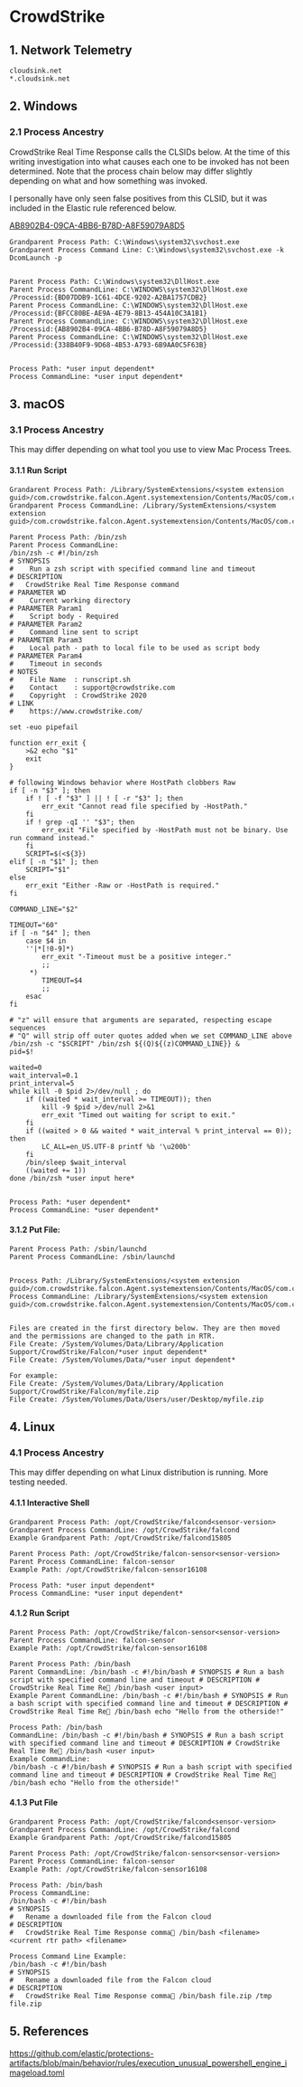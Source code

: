 # CrowdStrike

## 1. Network Telemetry
```
cloudsink.net
*.cloudsink.net
```

## 2. Windows
### 2.1 Process Ancestry
CrowdStrike Real Time Response calls the CLSIDs below. At the time of this writing investigation into what causes each one to be invoked has not been determined. Note that the process chain below may differ slightly depending on what and how something was invoked.

I personally have only seen false positives from this CLSID, but it was included in the Elastic rule referenced below.

[AB8902B4-09CA-4BB6-B78D-A8F59079A8D5](https://strontic.github.io/xcyclopedia/library/clsid_AB8902B4-09CA-4bb6-B78D-A8F59079A8D5.html) 

```
Grandparent Process Path: C:\Windows\system32\svchost.exe
Grandparent Process Command Line: C:\Windows\system32\svchost.exe -k DcomLaunch -p


Parent Process Path: C:\Windows\system32\DllHost.exe 
Parent Process CommandLine: C:\WINDOWS\system32\DllHost.exe /Processid:{BD07DDB9-1C61-4DCE-9202-A2BA1757CDB2}
Parent Process CommandLine: C:\WINDOWS\system32\DllHost.exe /Processid:{BFCC80BE-AE9A-4E79-8B13-454A10C3A1B1}
Parent Process CommandLine: C:\WINDOWS\system32\DllHost.exe /Processid:{AB8902B4-09CA-4BB6-B78D-A8F59079A8D5}
Parent Process CommandLine: C:\WINDOWS\system32\DllHost.exe /Processid:{338B40F9-9D68-4B53-A793-6B9AA0C5F63B}


Process Path: *user input dependent*
Process CommandLine: *user input dependent*
```

## 3. macOS
### 3.1 Process Ancestry

This may differ depending on what tool you use to view Mac Process Trees.

#### 3.1.1 Run Script
```
Grandarent Process Path: /Library/SystemExtensions/<system extension guid>/com.crowdstrike.falcon.Agent.systemextension/Contents/MacOS/com.crowdstrike.falcon.Agent
Grandparent Process CommandLine: /Library/SystemExtensions/<system extension guid>/com.crowdstrike.falcon.Agent.systemextension/Contents/MacOS/com.crowdstrike.falcon.Agent

Parent Process Path: /bin/zsh
Parent Process CommandLine:
/bin/zsh -c #!/bin/zsh
# SYNOPSIS
#    Run a zsh script with specified command line and timeout
# DESCRIPTION
#   CrowdStrike Real Time Response command
# PARAMETER WD
#    Current working directory
# PARAMETER Param1
#    Script body - Required
# PARAMETER Param2
#    Command line sent to script
# PARAMETER Param3
#    Local path - path to local file to be used as script body
# PARAMETER Param4
#    Timeout in seconds
# NOTES
#    File Name  : runscript.sh
#    Contact    : support@crowdstrike.com
#    Copyright  : CrowdStrike 2020
# LINK
#    https://www.crowdstrike.com/

set -euo pipefail

function err_exit {
    >&2 echo "$1"
    exit
}

# following Windows behavior where HostPath clobbers Raw
if [ -n "$3" ]; then
    if ! [ -f "$3" ] || ! [ -r "$3" ]; then
        err_exit "Cannot read file specified by -HostPath."
    fi
    if ! grep -qI '' "$3"; then
        err_exit "File specified by -HostPath must not be binary. Use run command instead."
    fi
    SCRIPT=$(<${3})
elif [ -n "$1" ]; then
    SCRIPT="$1"
else
    err_exit "Either -Raw or -HostPath is required."
fi

COMMAND_LINE="$2"

TIMEOUT="60"
if [ -n "$4" ]; then
    case $4 in
    ''|*[!0-9]*)
        err_exit "-Timeout must be a positive integer."
        ;;
     *)
        TIMEOUT=$4
        ;;
    esac
fi

# "z" will ensure that arguments are separated, respecting escape sequences
# "Q" will strip off outer quotes added when we set COMMAND_LINE above
/bin/zsh -c "$SCRIPT" /bin/zsh ${(Q)${(z)COMMAND_LINE}} &
pid=$!

waited=0
wait_interval=0.1
print_interval=5
while kill -0 $pid 2>/dev/null ; do
    if ((waited * wait_interval >= TIMEOUT)); then
        kill -9 $pid >/dev/null 2>&1
        err_exit "Timed out waiting for script to exit."
    fi
    if ((waited > 0 && waited * wait_interval % print_interval == 0)); then
        LC_ALL=en_US.UTF-8 printf %b '\u200b'
    fi
    /bin/sleep $wait_interval
    ((waited += 1))
done /bin/zsh *user input here*


Process Path: *user dependent*
Process CommandLine: *user dependent*
```

#### 3.1.2 Put File:
```
Parent Process Path: /sbin/launchd
Parent Process CommandLine: /sbin/launchd


Process Path: /Library/SystemExtensions/<system extension guid>/com.crowdstrike.falcon.Agent.systemextension/Contents/MacOS/com.crowdstrike.falcon.Agent
Process CommandLine: /Library/SystemExtensions/<system extension guid>/com.crowdstrike.falcon.Agent.systemextension/Contents/MacOS/com.crowdstrike.falcon.Agent


Files are created in the first directory below. They are then moved and the permissions are changed to the path in RTR.
File Create: /System/Volumes/Data/Library/Application Support/CrowdStrike/Falcon/*user input dependent*
File Create: /System/Volumes/Data/*user input dependent*

For example:
File Create: /System/Volumes/Data/Library/Application Support/CrowdStrike/Falcon/myfile.zip
File Create: /System/Volumes/Data/Users/user/Desktop/myfile.zip
```

## 4. Linux
### 4.1 Process Ancestry

This may differ depending on what Linux distribution is running. More testing needed.

#### 4.1.1 Interactive Shell
```
Grandparent Process Path: /opt/CrowdStrike/falcond<sensor-version>
Grandparent Process CommandLine: /opt/CrowdStrike/falcond
Example Grandparent Path: /opt/CrowdStrike/falcond15805

Parent Process Path: /opt/CrowdStrike/falcon-sensor<sensor-version>
Parent Process CommandLine: falcon-sensor
Example Path: /opt/CrowdStrike/falcon-sensor16108

Process Path: *user input dependent*
Process CommandLine: *user input dependent*

```

#### 4.1.2 Run Script
```
Parent Process Path: /opt/CrowdStrike/falcon-sensor<sensor-version>
Parent Process CommandLine: falcon-sensor
Example Path: /opt/CrowdStrike/falcon-sensor16108

Parent Process Path: /bin/bash
Parent CommandLine: /bin/bash -c #!/bin/bash # SYNOPSIS # Run a bash script with specified command line and timeout # DESCRIPTION # CrowdStrike Real Time Re /bin/bash <user input>
Example Parent CommandLine: /bin/bash -c #!/bin/bash # SYNOPSIS # Run a bash script with specified command line and timeout # DESCRIPTION # CrowdStrike Real Time Re /bin/bash echo "Hello from the otherside!"

Process Path: /bin/bash
CommandLine: /bin/bash -c #!/bin/bash # SYNOPSIS # Run a bash script with specified command line and timeout # DESCRIPTION # CrowdStrike Real Time Re /bin/bash <user input>
Example CommandLine:
/bin/bash -c #!/bin/bash # SYNOPSIS # Run a bash script with specified command line and timeout # DESCRIPTION # CrowdStrike Real Time Re /bin/bash echo "Hello from the otherside!"
```

#### 4.1.3 Put File
```
Grandparent Process Path: /opt/CrowdStrike/falcond<sensor-version>
Grandparent Process CommandLine: /opt/CrowdStrike/falcond
Example Grandparent Path: /opt/CrowdStrike/falcond15805

Parent Process Path: /opt/CrowdStrike/falcon-sensor<sensor-version>
Parent Process CommandLine: falcon-sensor
Example Path: /opt/CrowdStrike/falcon-sensor16108

Process Path: /bin/bash
Process CommandLine: 
/bin/bash -c #!/bin/bash
# SYNOPSIS
#   Rename a downloaded file from the Falcon cloud
# DESCRIPTION
#   CrowdStrike Real Time Response comma /bin/bash <filename> <current rtr path> <filename>

Process Command Line Example:
/bin/bash -c #!/bin/bash
# SYNOPSIS
#   Rename a downloaded file from the Falcon cloud
# DESCRIPTION
#   CrowdStrike Real Time Response comma /bin/bash file.zip /tmp file.zip       

```

## 5. References

https://github.com/elastic/protections-artifacts/blob/main/behavior/rules/execution_unusual_powershell_engine_imageload.toml
